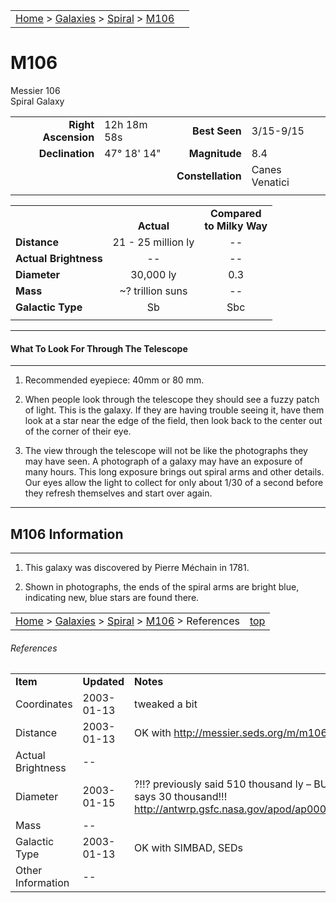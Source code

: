 <script src="/js/whatsup.js"></script>
<script type="text/javascript">
	var objectName ="M106"
	var objectDesc ="Spiral Galaxy<br/>in the Constellation<br/>Canes Venatici"
	var objectImage="m106.jpg"
</script>

|    |    |
|:---|---:|
|[Home](/notes/#object-notes) > [Galaxies](/notes/#galaxies) > [Spiral](../!spiral-galaxy-info) > [M106](#m106)| <div id=whatsup></div> |

# M106
Messier 106<br/>
Spiral Galaxy

|   |   |   |   |
|--:|:--|--:|:--|
|**Right Ascension**|12h 18m 58s|**Best Seen**|3/15-9/15|
|**Declination**|47&deg; 18' 14"	|**Magnitude**|8.4|
|   |   |**Constellation**|Canes Venatici|
|   |   |   |   |

|  |  |  |
|---|:--:|:--:|
|  |<br/>**Actual**|**Compared<br/>to Milky Way**|
|**Distance**|21 - 25 million ly|--|
|**Actual Brightness**|--|--|
|**Diameter**|30,000 ly|0.3|
|**Mass**|~? trillion suns|--|
|**Galactic Type**|Sb|Sbc|
|  |  |  |

---
#### What To Look For Through The Telescope
---

1.	Recommended eyepiece: 40mm or 80 mm.

2.	When people look through the telescope they should see a fuzzy patch of light.  This is the galaxy.  If they are having trouble seeing it, have them look at a star near the edge of the field, then look back to the center out of the corner of their eye.
   
3.	The view through the telescope will not be like the photographs they may have seen.  A photograph of a galaxy may have an exposure of many hours.  This long exposure brings out spiral arms and other details.  Our eyes allow the light to collect for only about 1/30 of a second before they refresh themselves and start over again.

---
## M106 Information
---

1.	This galaxy was discovered by Pierre Méchain in 1781.

2.	Shown in photographs, the ends of the spiral arms are bright blue, indicating new, blue stars are found there.

|    |    |
|:---|---:|
|[Home](/notes/#object-notes) > [Galaxies](/notes/#galaxies) > [Spiral](../!spiral-galaxy-info) > [M106](#m106) > References|[top](#m106)|

###### References
|   |   |   |
|---|---|---|
|**Item**|**Updated**|**Notes**|
|Coordinates|2003-01-13|tweaked a bit|
|Distance|2003-01-13|OK with <http://messier.seds.org/m/m106.html>|
|Actual Brightness|--|  |
|Diameter|2003-01-15| ?!!?  previously said 510 thousand ly – BUT APOD says 30 thousand!!!  <http://antwrp.gsfc.nasa.gov/apod/ap000215.html>|
|Mass|--|  |
|Galactic Type|2003-01-13|OK with SIMBAD, SEDs|
|Other Information|--|  |
	